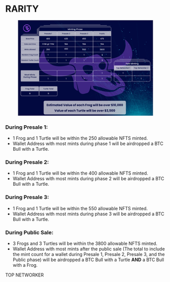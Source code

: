 # RARITY

<figure><img src="../../.gitbook/assets/2nd desssiign-01.jpg" alt=""><figcaption></figcaption></figure>

### During Presale 1:&#x20;

* 1 Frog and 1 Turtle will be within the 250 allowable NFTS minted.&#x20;
* Wallet Address with most mints during phase 1 will be airdropped a BTC Bull with a Turtle.&#x20;

### During Presale 2:&#x20;

* 1 Frog and 1 Turtle will be within the 400 allowable NFTS minted.&#x20;
* Wallet Address with most mints during phase 2 will be airdropped a BTC Bull with a Turtle.&#x20;

### During Presale 3:&#x20;

* 1 Frog and 1 Turtle will be within the 550 allowable NFTS minted.&#x20;
* Wallet Address with most mints during phase 3 will be airdropped a BTC Bull with a Turtle.&#x20;

### During Public Sale:&#x20;

* 3 Frogs and 3 Turtles will be within the 3800 allowable NFTS minted.&#x20;
* Wallet Address with most mints after the public sale (The total to include the mint count for a wallet during Presale 1, Presale 2, Presale 3, and the Public phase) will be airdropped a BTC Bull with a Turtle **AND** a BTC Bull with a Frog.



TOP NETWORKER
